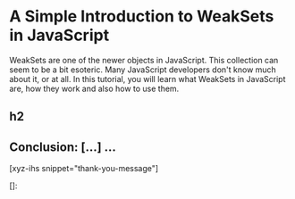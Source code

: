 # A Simple Introduction to WeakSets in JavaScript

WeakSets are one of the newer objects in JavaScript. This collection can seem to be a bit esoteric. Many JavaScript developers don't know much about it, or at all. In this tutorial, you will learn what WeakSets in JavaScript are, how they work and also how to use them.<!--more-->
<!--
Table of Contents:
-->

## h2

## Conclusion: [...] ...

[xyz-ihs snippet="thank-you-message"]

<!-- ### Links -->
[]:

<!--
### Meta:
-
-->

<!--
### Keywords:
-
-->

<!--
### Resources:
-
-->
